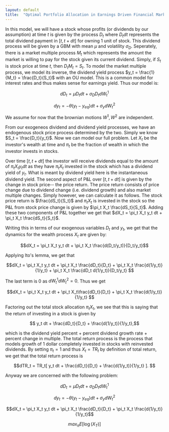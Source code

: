 ```yaml
---
layout: default
title:  "Optimal Portfolio Allocation in Earnings Driven Financial Market"
---
```


In this model, we will have a stock whose profits (or dividends by our assumption) at time $t$ is given by the process $D_t$ where $D_tdt$ represents the total dividend payment in $[t,t+dt]$ for owning $1$ unit of stock. This dividend process will be given by a GBM with mean $\mu$ and volatility $\sigma_D$. Seperately, there is a market multiple process $M_t$ which represents the amount the market is willing to pay for the stock given its current dividend. Simply, if $S_t$ is stock price at time $t$, then $D_t M_t = S_t$. To model the market multiple process, we model its inverse, the dividend yield process $y_t = \frac{1}{M_t} = \frac{D_t}{S_t}$ with an OU model. This is a common model for interest rates and thus makes sense for earnings yield. Thus our model is:

$$dD_t = \mu D_t dt + \sigma_D D_t dW^1_t$$

$$dy_t = -\theta(y_t-y_{eq})dt + \sigma_y dW^2_t$$

We assume for now that the brownian motions $W^1,W^2$ are independent.

From our exogeneos dividend and dividend yield processes, we have an endogenous stock price process determined by the two. Simply we know $S_t = \frac{D_t}{y_t}$. Now we can model our full problem. Let $X_t$ be the investor's wealth at time and $\pi_t$ be the fraction of wealth in which the investor invests in stocks. 

Over time $[t,t+dt]$ the investor will receive dividends equal to the amount of $\pi_t X_t y_t dt$ as they have $\pi_t X_t$ invested in the stock which has a dividend yield of $y_t$. What is meant by dividend yield here is the instantaneous dividend yield. The second aspect of P&L over $[t,t+dt]$ is given by the change in stock price-- the price return. The price return consists of price change due to dividend change (i.e. dividend growth) and also market multiple changes. Simply however, we can calculate it as follows. The stock price return is $\frac{dS_t}{S_t}$ and $\pi_t X_t$ is invested in the stock so the P&L from stock price change is given by $\pi_t X_t \frac{dS_t}{S_t}$. Adding these two components of P&L together we get that $dX_t = \pi_t X_t y_t dt + \pi_t X_t \frac{dS_t}{S_t}$.

Writing this in terms of our exogenous variables $D_t$ and $y_t$, we get that the dynamics for the wealth process $X_t$ are given by:

$$dX_t = \pi_t X_t y_t dt + \pi_t X_t \frac{d(D_t/y_t)}{D_t/y_t}$$

Applying Ito's lemma, we get that


$$dX_t = \pi_t X_t y_t dt + \pi_t X_t \frac{dD_t}{D_t} + \pi_t X_t \frac{d(1/y_t)}{1/y_t} + \pi_t X_t \frac{dD_t d(1/y_t)}{D_t/y_t} $$

The last term is $0$ as $dW^1_t dW^2_t = 0$. Thus we get 

$$dX_t = \pi_t X_t y_t dt + \pi_t X_t\frac{dD_t}{D_t} + \pi_t X_t \frac{d(1/y_t)}{1/y_t}  $$

Factoring out the total stock allocation $\pi_t X_t$, we see that this is saying that the return of investing in a stock is given by

$$ y_t dt +  \frac{dD_t}{D_t} + \frac{d(1/y_t)}{1/y_t},$$

which is the dividend yield percent + percent dividend growth rate + percent change in multiple. The total return process is the process that models growth of 1 dollar completely invested in stocks with reinvested dividends. By setting $\pi_t = 1$ and thus $X_t = TR_t$ by definition of total return, we get that the total return process is

$$dTR_t =  TR_t[ y_t dt +  \frac{dD_t}{D_t} +  \frac{d(1/y_t)}{1/y_t} ]. $$


Anyway we are concerned with the following problem:


$$dD_t  = \mu D_t dt + \sigma_D D_t dW^1_t $$

$$dy_t  = -\theta(y_t-y_{eq})dt + \sigma_y dW^2_t$$

$$dX_t  = \pi_t X_t y_t dt + \pi_t X_t \frac{dD_t}{D_t} + \pi_t X_t \frac{d(1/y_t)}{1/y_t}$$

$$max_{\pi} E[\log(X_T)]$$
